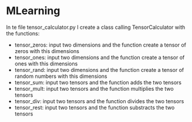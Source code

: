 # MLearning
In te file tensor_calculator.py I create a class calling TensorCalculator with the functions:
- tensor_zeros: input two dimensions and the function create a tensor of zeros with this dimensions
- tensor_ones: input two dimensions and the function create a tensor of ones with this dimensions
- tensor_rand: input two dimensions and the function create a tensor of random numbers with this dimensions
- tensor_sum: input two tensors and the function adds the two tensors
- tensor_mult: input two tensors and the function multiplies the two tensors
- tensor_div: input two tensors and the function divides the two tensors
- tensor_rest: input two tensors and the function substracts the two tensors
